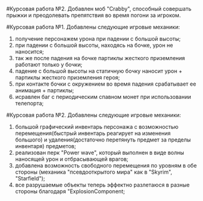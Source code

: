 #Курсовая работа №2. 
Добавлен моб "Crabby", способный совершать прыжки и преодолевать препятствия во время погони за игроком.

#Курсовая работа №1. 
Добавлены следующие игровые механики:
1) получение персонажем урона при падении с большой высоты;
2) при падении с большой высоты, находясь на бочке, урон не наносится;
3) так же после падения на бочке партиклы жесткого приземления работают только у бочки;
4) падение с большой высоты на статичную бочку наносит урон + партиклы жесткого приземления героя;
5) при контакте бочки с окружением во время падения срабатывает ее анимация + партиклы;
6) исравлен баг с периодическим спавном монет при использовании телепорта;

#Курсовая работа №2. 
Добавлены следующие игровые механики:
1) большой графический инвентарь персонажа с возможностью перемещения(быстрый инвентарь реагирует на изменения большого) 
и удаления(достаточно перетянуть предмет за пределы инвентаря) предметов;
2) реализован перк "Power wave", который выполнен в виде волны наносящей урон и отбрасывающей врагов;
3) добавлена возможность свободного перемещения по уровням в обе стороны (механика "псевдооткрытого мира" как в "Skyrim", "Starfield");
4) все разрушаемые объекты теперь эффектно разлетаюся в разные стороны благодаря "ExplosionComponent;

